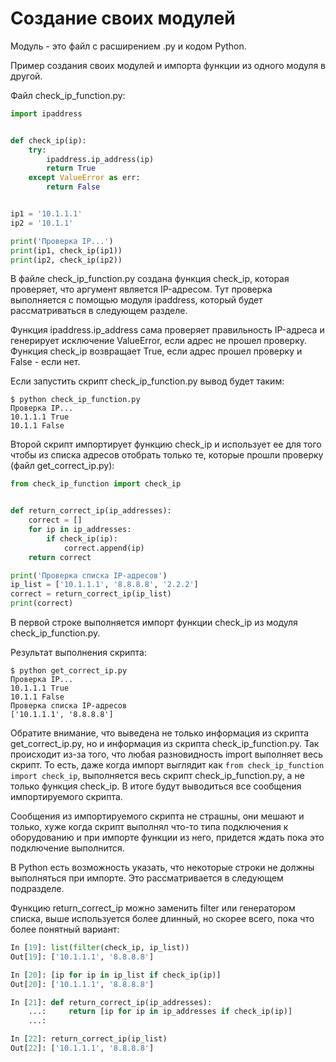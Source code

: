 # Создание своих модулей

Модуль - это файл с расширением .py и кодом Python.

Пример создания своих модулей и импорта функции из одного модуля в другой.

Файл check_ip_function.py:

```python
import ipaddress


def check_ip(ip):
    try:
        ipaddress.ip_address(ip)
        return True
    except ValueError as err:
        return False


ip1 = '10.1.1.1'
ip2 = '10.1.1'

print('Проверка IP...')
print(ip1, check_ip(ip1))
print(ip2, check_ip(ip2))
```

В файле check_ip_function.py создана функция check_ip,
которая проверяет, что аргумент является IP-адресом.
Тут проверка выполняется с помощью модуля ipaddress,
который будет рассматриваться в следующем разделе.

Функция ipaddress.ip_address сама проверяет правильность IP-адреса
и генерирует исключение ValueError, если адрес не прошел проверку.
Функция check_ip возвращает True, если адрес прошел проверку и False - если нет.

Если запустить скрипт check_ip_function.py вывод будет таким:


```
$ python check_ip_function.py
Проверка IP...
10.1.1.1 True
10.1.1 False
```


Второй скрипт импортирует функцию check_ip и использует ее для того
чтобы из списка адресов отобрать только те, которые прошли проверку
(файл get_correct_ip.py):

```python
from check_ip_function import check_ip


def return_correct_ip(ip_addresses):
    correct = []
    for ip in ip_addresses:
        if check_ip(ip):
            correct.append(ip)
    return correct

print('Проверка списка IP-адресов')
ip_list = ['10.1.1.1', '8.8.8.8', '2.2.2']
correct = return_correct_ip(ip_list)
print(correct)
```


В первой строке выполняется импорт функции check_ip из модуля
check_ip_function.py.


Результат выполнения скрипта:

```
$ python get_correct_ip.py
Проверка IP...
10.1.1.1 True
10.1.1 False
Проверка списка IP-адресов
['10.1.1.1', '8.8.8.8']
```

Обратите внимание, что выведена не только информация из скрипта get_correct_ip.py,
но и информация из скрипта check_ip_function.py.
Так происходит из-за того, что любая разновидность import выполняет весь скрипт.
То есть, даже когда импорт выглядит как ``from check_ip_function import check_ip``,
выполняется весь скрипт check_ip_function.py, а не только функция check_ip.
В итоге будут выводиться все сообщения импортируемого скрипта.

Сообщения из импортируемого скрипта не страшны, они мешают и только, хуже когда 
скрипт выполнял что-то типа подключения к оборудованию и при импорте функции из него,
придется ждать пока это подключение выполнится.

В Python есть возможность указать, что некоторые строки не должны выполняться при импорте.
Это рассматривается в следующем подразделе.

Функцию return_correct_ip можно заменить filter или генератором списка,
выше используется более длинный, но скорее всего, пока что более понятный
вариант:

```python
In [19]: list(filter(check_ip, ip_list))
Out[19]: ['10.1.1.1', '8.8.8.8']

In [20]: [ip for ip in ip_list if check_ip(ip)]
Out[20]: ['10.1.1.1', '8.8.8.8']

In [21]: def return_correct_ip(ip_addresses):
    ...:     return [ip for ip in ip_addresses if check_ip(ip)]
    ...:

In [22]: return_correct_ip(ip_list)
Out[22]: ['10.1.1.1', '8.8.8.8']
```
